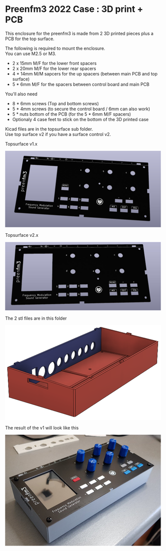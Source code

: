 # Preenfm3 2022 Case : 3D print + PCB

This enclosure for the preenfm3 is made from 2 3D printed pieces plus a PCB for the top surface.  

The following is required to mount the enclosure.   
You can use M2.5 or M3.  
* 2 x 15mm M/F for the lower front spacers  
* 2 x 20mm M/F for the lower rear spacers  
* 4 * 14mm M/M sapcers for the up spacers (between main PCB and top surface)  
* 5 * 6mm M/F for the spacers between control board and main PCB  

You'll also need  
* 8 * 6mm screws (Top and bottom screws)  
* 5 * 4mm screws (to secure the control board / 6mm can also work)  
* 5 * nuts bottom of the PCB (for the 5 * 6mm M/F spacers)  
* Optionaly 4 case feet to stick on the bottom of the 3D printed case

Kicad files are in the topsurface sub folder.   
Use top surface v2 if you have a surface control v2.

Topsurface v1.x  

<img src="./pfm3_topsurface.png" width="600" />

Topsurface v2.x  

<img src="./pfm3_topsurface_2.0.jpg" width="600" />

The 2 stl files are in this folder  

<img src="./3DPrintedCase.png" width="600" />

The result of the v1 will look like this

<img src="./pfm3_PCBCase.jpg" width="600" />
